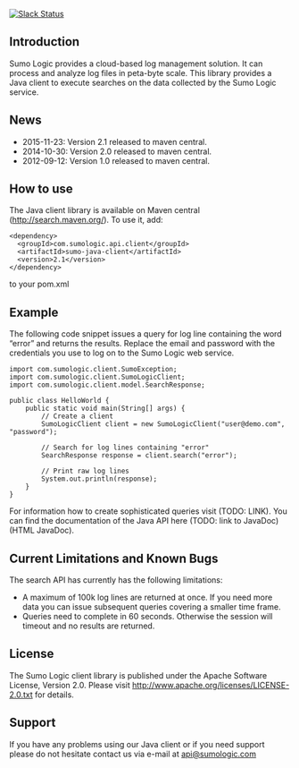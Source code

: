 [![Slack Status](http://slack.sumologic.com/badge.svg)](http://slack.sumologic.com)

## Introduction

Sumo Logic provides a cloud-based log management solution. It can process and analyze log files in peta-byte scale. This library provides a Java client to execute searches on the data collected by the Sumo Logic service.

## News

  * 2015-11-23: Version 2.1 released to maven central.
  * 2014-10-30: Version 2.0 released to maven central.
  * 2012-09-12: Version 1.0 released to maven central.

## How to use

The Java client library is available on Maven central (http://search.maven.org/). To use it, add:

```
<dependency>
  <groupId>com.sumologic.api.client</groupId>
  <artifactId>sumo-java-client</artifactId> 
  <version>2.1</version>
</dependency>
```

to your pom.xml

## Example

The following code snippet issues a query for log line containing the word “error” and returns the results. Replace the email and password with the credentials you use to log on to the Sumo Logic web service. 

```
import com.sumologic.client.SumoException;
import com.sumologic.client.SumoLogicClient;
import com.sumologic.client.model.SearchResponse;

public class HelloWorld {
    public static void main(String[] args) {
        // Create a client
        SumoLogicClient client = new SumoLogicClient("user@demo.com", "password");

        // Search for log lines containing "error"
        SearchResponse response = client.search("error");

        // Print raw log lines
        System.out.println(response);
    }
}
```

For information how to create sophisticated queries visit (TODO: LINK). You can find the documentation of the Java API here (TODO: link to JavaDoc) (HTML JavaDoc).

## Current Limitations and Known Bugs

The search API has currently has the following limitations:
  * A maximum of 100k log lines are returned at once. If you need more data you can issue subsequent queries covering a smaller time frame.
  * Queries need to complete in 60 seconds. Otherwise the session will timeout and no results are returned.

## License

The Sumo Logic client library is published under the Apache Software License, Version 2.0. Please visit http://www.apache.org/licenses/LICENSE-2.0.txt for details.

## Support

If you have any problems using our Java client or if you need support please do not hesitate contact us via e-mail at api@sumologic.com 

